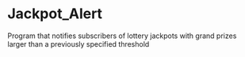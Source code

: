 # Jackpot_Alert
Program that notifies subscribers of lottery jackpots with grand prizes larger than a previously specified threshold
